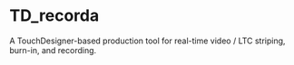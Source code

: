 # TD_recorda
A TouchDesigner-based production tool for real-time video / LTC striping, burn-in, and recording.
